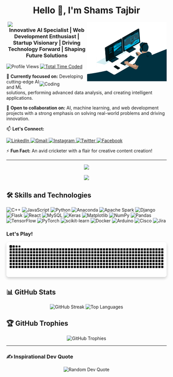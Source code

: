 
<h1 align="center">Hello 👋, I'm Shams Tajbir</h1>
<img align="right" width="250" src="https://github.com/EuJinnLucaShow/EuJinnLucaShow/blob/main/img/deweloper.gif" />
<p>
<img align="right" width="250" src="https://camo.githubusercontent.com/b176bdd9e89b7a6619726aa9629bcbe2db2795cd991ff67297bd7b452683a57e/68747470733a2f2f7777772e66726565636f646563616d702e6f72672f6e6577732f636f6e74656e742f696d616765732f323032322f31312f686972652d66756c6c2d737461636b2d646576656c6f70657273313534363530373437343331372d312e676966" />


<h3 align="center">Innovative AI Specialist | Web Development Enthusiast | Startup Visionary | Driving Technology Forward | Shaping Future Solutions</h3>

<img align="right" alt="Coding" width="400" src="https://coindsyz.com/wp-content/uploads/2022/03/1584023795.gif">

<p align="left">
  <img src="https://komarev.com/ghpvc/?username=shamstajbir&label=Profile%20views&color=0e75b6&style=flat" alt="Profile Views" />
  <a href="https://wakatime.com/@018d3842-a0f3-4feb-b025-748009eee0b9">
    <img src="https://wakatime.com/badge/user/018d3842-a0f3-4feb-b025-748009eee0b9.svg" alt="Total Time Coded" />
  </a>
</p>

🌱 **Currently focused on:** Developing cutting-edge AI and ML solutions, performing advanced data analysis, and creating intelligent applications.

💼 **Open to collaboration on:** AI, machine learning, and web development projects 
with a strong emphasis on solving real-world problems and driving innovation.

📫 **Let's Connect:**
<div align="left">
  <a href="https://www.linkedin.com/in/shamstajbir/" target="_blank">
    <img src="https://img.shields.io/static/v1?message=LinkedIn&logo=linkedin&label=&color=0077B5&logoColor=white&style=for-the-badge" height="35" alt="LinkedIn" />
  </a>
  <a href="mailto:25tajbir@gmail.com" target="_blank">
    <img src="https://img.shields.io/static/v1?message=Gmail&logo=gmail&label=&color=D14836&logoColor=white&style=for-the-badge" height="35" alt="Gmail" />
  </a>
  <a href="https://www.instagram.com/butter_xoootch/" target="_blank">
    <img src="https://img.shields.io/static/v1?message=Instagram&logo=instagram&label=&color=E4405F&logoColor=white&style=for-the-badge" height="35" alt="Instagram" />
  </a>
  <a href="https://twitter.com/shamstajbir" target="_blank">
    <img src="https://img.shields.io/static/v1?message=Twitter&logo=twitter&label=&color=1DA1F2&logoColor=white&style=for-the-badge" height="35" alt="Twitter" />
  </a>
  <a href="https://www.facebook.com/Shams.Tonmoy.123456789/" target="_blank">
    <img src="https://img.shields.io/static/v1?message=Facebook&logo=facebook&label=&color=1877F2&logoColor=white&style=for-the-badge" height="35" alt="Facebook" />
  </a>
</div>

⚡ **Fun Fact:** An avid cricketer with a flair for creative content creation!

---
<!--🐱CAT-->
<p align="center">
<img src="https://media.giphy.com/media/WUlplcMpOCEmTGBtBW/giphy.gif" width="100">

<!--🤔INTERESTTITLE-->
<p align="center">
<img src="https://i.imgur.com/ozEwbHs.gif">


## 🛠 Skills and Technologies

![C++](https://img.shields.io/badge/c++-%2300599C.svg?style=for-the-badge&logo=c%2B%2B&logoColor=white) ![JavaScript](https://img.shields.io/badge/javascript-%23323330.svg?style=for-the-badge&logo=javascript&logoColor=%23F7DF1E) ![Python](https://img.shields.io/badge/python-3670A0?style=for-the-badge&logo=python&logoColor=ffdd54) ![Anaconda](https://img.shields.io/badge/Anaconda-%2344A833.svg?style=for-the-badge&logo=anaconda&logoColor=white) ![Apache Spark](https://img.shields.io/badge/Apache%20Spark-FDEE21?style=for-the-badge&logo=apachespark&logoColor=black) ![Django](https://img.shields.io/badge/django-%23092E20.svg?style=for-the-badge&logo=django&logoColor=white) ![Flask](https://img.shields.io/badge/flask-%23000.svg?style=for-the-badge&logo=flask&logoColor=white) ![React](https://img.shields.io/badge/react-%2320232a.svg?style=for-the-badge&logo=react&logoColor=%2361DAFB) ![MySQL](https://img.shields.io/badge/mysql-4479A1.svg?style=for-the-badge&logo=mysql&logoColor=white) ![Keras](https://img.shields.io/badge/Keras-%23D00000.svg?style=for-the-badge&logo=Keras&logoColor=white) ![Matplotlib](https://img.shields.io/badge/Matplotlib-%23ffffff.svg?style=for-the-badge&logo=Matplotlib&logoColor=black) ![NumPy](https://img.shields.io/badge/numpy-%23013243.svg?style=for-the-badge&logo=numpy&logoColor=white) ![Pandas](https://img.shields.io/badge/pandas-%23150458.svg?style=for-the-badge&logo=pandas&logoColor=white) ![TensorFlow](https://img.shields.io/badge/TensorFlow-%23FF6F00.svg?style=for-the-badge&logo=TensorFlow&logoColor=white) ![PyTorch](https://img.shields.io/badge/PyTorch-%23EE4C2C.svg?style=for-the-badge&logo=PyTorch&logoColor=white) ![scikit-learn](https://img.shields.io/badge/scikit--learn-%23F7931E.svg?style=for-the-badge&logo=scikit-learn&logoColor=white) ![Docker](https://img.shields.io/badge/docker-%230db7ed.svg?style=for-the-badge&logo=docker&logoColor=white) ![Arduino](https://img.shields.io/badge/-Arduino-00979D?style=for-the-badge&logo=Arduino&logoColor=white) ![Cisco](https://img.shields.io/badge/cisco-%23049fd9.svg?style=for-the-badge&logo=cisco&logoColor=black) ![Jira](https://img.shields.io/badge/jira-%230A0FFF.svg?style=for-the-badge&logo=jira&logoColor=white)
<h3>Let's Play!</h3>
<p style="text-align: center;">
  <picture>
    <source media="(prefers-color-scheme: dark)" srcset="https://raw.githubusercontent.com/AISoltani/AISoltani/output/github-contribution-grid-snake-dark.svg">
    <img alt="GitHub Contribution Grid Snake Animation" src="https://raw.githubusercontent.com/AISoltani/AISoltani/output/github-contribution-grid-snake.svg" style="border-radius: 8px; box-shadow: 0 4px 8px rgba(0, 0, 0, 0.2);">
  </picture>
</p>


## 📊 GitHub Stats

<p align="center">
  
  <img src="https://github-readme-streak-stats.herokuapp.com/?user=shamstajbir&theme=radical&hide_border=true" alt="GitHub Streak" />
  <img src="https://github-readme-stats.vercel.app/api/top-langs?username=shamstajbir&theme=radical&hide_border=true&layout=compact" alt="Top Languages" />
  
</p>

## 🏆 GitHub Trophies

<p align="center">
  <img src="https://github-profile-trophy.vercel.app/?username=shamstajbir&theme=radical&no-frame=true&no-bg=false&margin-w=4&column=6" alt="GitHub Trophies" />
</p>

---



### ✍️ Inspirational Dev Quote

<p align="center">
  <img src="https://quotes-github-readme.vercel.app/api?type=horizontal&theme=radical&bg_color=ffffff" alt="Random Dev Quote" />
</p>
